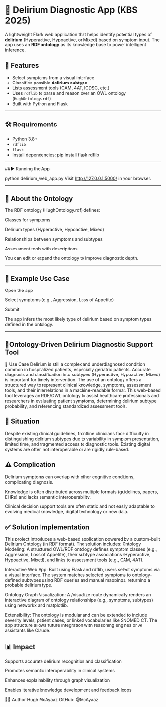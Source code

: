 # 🧠 Delirium Diagnostic App (KBS 2025)

A lightweight Flask web application that helps identify potential types of **delirium** (Hyperactive, Hypoactive, or Mixed) based on symptom input. The app uses an **RDF ontology** as its knowledge base to power intelligent inference.

## 🚀 Features

- Select symptoms from a visual interface
- Classifies possible **delirium subtype**
- Lists assessment tools (CAM, 4AT, ICDSC, etc.)
- Uses `rdflib` to parse and reason over an OWL ontology (`HughOntology.rdf`)
- Built with Python and Flask
---

## 🛠️ Requirements

- Python 3.8+
- `rdflib`
- `flask`
- Install dependencies:
pip install flask rdflib
---

##▶️ Running the App

python delirium_web_app.py
Visit http://127.0.0.1:5000/ in your browser.

---
## 🧩 About the Ontology
The RDF ontology (HughOntology.rdf) defines:

Classes for symptoms

Delirium types (Hyperactive, Hypoactive, Mixed)

Relationships between symptoms and subtypes

Assessment tools with descriptions

You can edit or expand the ontology to improve diagnostic depth.

---
## 📌 Example Use Case
Open the app

Select symptoms (e.g., Aggression, Loss of Appetite)

Submit

The app infers the most likely type of delirium based on symptom types defined in the ontology.

---
## 🧠Ontology-Driven Delirium Diagnostic Support Tool
📌 Use Case
Delirium is still a complex and underdiagnosed condition common in hospitalized patients, especially geriatric patients. Accurate diagnosis and classification into subtypes (Hyperactive, Hypoactive, Mixed) is important for timely intervention. The use of an ontology offers a structured way to represent clinical knowledge, symptoms, assessment tools, and their interrelations in a machine-readable format. This web-based tool leverages an RDF/OWL ontology to assist healthcare professionals and researchers in evaluating patient symptoms, determining delirium subtype probability, and referencing standardized assessment tools.

## 📍 Situation
Despite existing clinical guidelines, frontline clinicians face difficulty in distinguishing delirium subtypes due to variability in symptom presentation, limited time, and fragmented access to diagnostic tools. Existing digital systems are often not interoperable or are rigidly rule-based.

## ⚠️ Complication
Delirium symptoms can overlap with other cognitive conditions, complicating diagnosis.


Knowledge is often distributed across multiple formats (guidelines, papers, EHRs) and lacks semantic interoperability.


Clinical decision support tools are often static and not easily adaptable to evolving medical knowledge, digital technology or new data.



## ✅ Solution Implementation
This project introduces a web-based application powered by a custom-built Delirium Ontology (in RDF format). The solution includes:
Ontology Modeling:
 A structured OWL/RDF ontology defines symptom classes (e.g., Aggression, Loss of Appetite), their subtype associations (Hyperactive, Hypoactive, Mixed), and links to assessment tools (e.g., CAM, 4AT).


Interactive Web App:
 Built using Flask and rdflib, users select symptoms via a visual interface. The system matches selected symptoms to ontology-defined subtypes using RDF queries and manual mappings, returning a probable delirium type.


Ontology Graph Visualization:
 A /visualize route dynamically renders an interactive diagram of ontology relationships (e.g., symptoms, subtypes) using networkx and matplotlib.


Extensibility:
 The ontology is modular and can be extended to include severity levels, patient cases, or linked vocabularies like SNOMED CT. The app structure allows future integration with reasoning engines or AI assistants like Claude.



## 📊 Impact
Supports accurate delirium recognition and classification


Promotes semantic interoperability in clinical systems


Enhances explainability through graph visualization


Enables iterative knowledge development and feedback loops



🧑‍💻 Author
Hugh McAyaaz
GitHub: @McAyaaz


